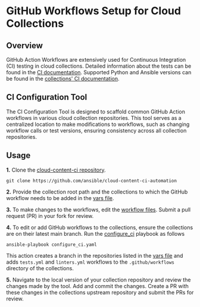 # GitHub Workflows Setup for Cloud Collections

## Overview
GitHub Action Workflows are extensively used for Continuous Integration (CI) testing in cloud collections. Detailed information about the tests can be found in the [CI documentation](https://github.com/ansible-collections/cloud-content-handbook/tree/main/CI). Supported Python and Ansible versions can be found in the [collections' CI documentation](https://github.com/ansible-collections/amazon.aws/blob/main/CI.md).

## CI Configuration Tool
The CI Configuration Tool is designed to scaffold common GitHub Action workflows in various cloud collection repositories. This tool serves as a centralized location to make modifications to workflows, such as changing workflow calls or test versions, ensuring consistency across all collection repositories.

## Usage

**1.** Clone the [cloud-content-ci repository](https://github.com/ansible/cloud-content-ci-automation).
   ```
   git clone https://github.com/ansible/cloud-content-ci-automation
   ```

**2.** Provide the collection root path and the collections to which the GitHub workflow needs to be added in the [vars file](https://github.com/ansible/cloud-content-ci-automation/blob/main/tools/vars/main.yaml).

**3.** To make changes to the workflows, edit the [workflow files](https://github.com/ansible/cloud-content-ci-automation/blob/main/tools/files). Submit a pull request (PR) in your fork for review.

**4.** To edit or add GitHub workflows to the collections, ensure the collections are on their latest main branch. Run the [configure_ci](https://github.com/ansible/cloud-content-ci-automation/blob/main/tools/configure_ci.yaml) playbook as follows
   ```
   ansible-playbook configure_ci.yaml
   ```

   This action creates a branch in the repositories listed in the [vars file](https://github.com/ansible/cloud-content-ci-automation/blob/main/tools/vars/main.yaml) and adds `tests.yml` and `linters.yml` workflows to the `.github/workflows` directory of the collections.

**5.** Navigate to the local version of your collection repository and review the changes made by the tool. Add and commit the changes. Create a PR with these changes in the collections upstream repository and submit the PRs for review.

